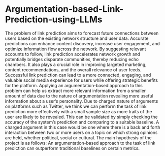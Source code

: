 # Argumentation-based-Link-Prediction-using-LLMs

The problem of link prediction aims to forecast future connections between users based on the existing network structure and user data. 
Accurate predictions can enhance content discovery, increase user engagement, and optimize information flow
across the network. 
By suggesting relevant accounts to follow, link prediction accelerates network growth and potentially bridges disparate communities, thereby reducing echo chambers. 
It also plays a crucial role in improving targeted marketing, content recommendations, and the overall relevance of user feeds. 
Successful link prediction can lead to a more connected, engaging, and valuable social media experience for users while offering strategic benefits for the platform. 
Applying an argumentation-based approach to this problem can help us extract more relevant information from a smaller amount of data due to the nature of argumentation revealing more useful information about a user’s personality. 
Due to charged nature of arguments on platforms such as Twitter, we think we can perform the task of link prediction more effectively with a small sample size as more traits of the user are likely to be revealed. 
This can be validated by simply checking the accuracy of the system’s prediction and comparing to a suitable baseline. 
A charged argument in this case would be one where there is a back and forth interaction between two or more users on a topic on which strong opinions are held, whether political, social or cultural. 
The main hypothesis of the project is as follows:
An argumentation-based approach to the task of link prediction can outperform traditional baselines on certain metrics.
